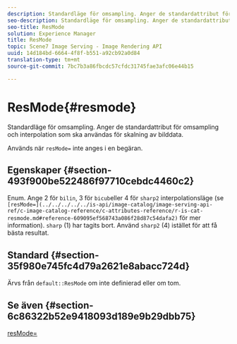 ```yaml
---
description: Standardläge för omsampling. Anger de standardattribut för omsampling och interpolation som ska användas för skalning av bilddata.
seo-description: Standardläge för omsampling. Anger de standardattribut för omsampling och interpolation som ska användas för skalning av bilddata.
seo-title: ResMode
solution: Experience Manager
title: ResMode
topic: Scene7 Image Serving - Image Rendering API
uuid: 14d184bd-6664-4f8f-b551-a92cb92a0d84
translation-type: tm+mt
source-git-commit: 7bc7b3a86fbcdc57cfdc31745fae3afc06e44b15

---
```



# ResMode{#resmode}

Standardläge för omsampling. Anger de standardattribut för omsampling och interpolation som ska användas för skalning av bilddata.

Används när `resMode=` inte anges i en begäran.

## Egenskaper {#section-493f900be522486f97710cebdc4460c2}

Enum. Ange 2 för `bilin`, 3 för `bicub`eller 4 för `sharp2` interpolationsläge (se ` [resMode=](../../../../../is-api/image-catalog/image-serving-api-ref/c-image-catalog-reference/c-attributes-reference/r-is-cat-resmode.md#reference-609095ef568743a086f28d87c54dafa2)` för mer information). `sharp` (1) har tagits bort. Använd `sharp2` (4) istället för att få bästa resultat.

## Standard {#section-35f980e745fc4d79a2621e8abacc724d}

Ärvs från `default::ResMode` om inte definierad eller om tom.

## Se även {#section-6c86322b52e9418093d189e9b29dbb75}

[resMode=](../../../../../is-api/image-catalog/image-serving-api-ref/c-image-catalog-reference/c-attributes-reference/r-is-cat-resmode.md#reference-609095ef568743a086f28d87c54dafa2)
